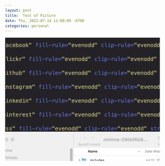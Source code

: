 ```yaml
---
layout: post
title:  Test of Picture
date: Thu, 2022-07-14 11:08:09 -0700
categories: personal
---
```


![Image of A Screenshot](/assets/img/Picture_1.png)

